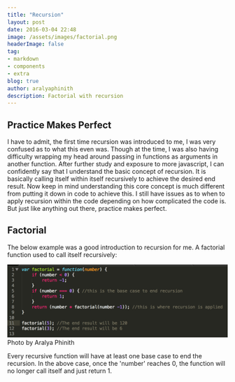 ```yaml
---
title: "Recursion"
layout: post
date: 2016-03-04 22:48
image: /assets/images/factorial.png
headerImage: false
tag:
- markdown
- components
- extra
blog: true
author: aralyaphinith
description: Factorial with recursion
---
```


<div class="breaker"></div>

## Practice Makes Perfect

I have to admit, the first time recursion was introduced to me, I was very confused as to what this even was.  Though at the time, I was also having difficulty wrapping my head around passing in functions as arguments in another function.  After further study and exposure to more javascript, I can confidently say that I understand the basic concept of recursion.  It is basically calling itself within itself recursively to achieve the desired end result.  Now keep in mind understanding this core concept is much different from putting it down in code to achieve this.  I still have issues as to when to apply recursion within the code depending on how complicated the code is.  But just like anything out there, practice makes perfect.

## Factorial

The below example was a good introduction to recursion for me.  A factorial function used to call itself recursively:

<div class="factorial">
  <img class="image" src="../assets/images/factorial.png" alt="factorial function">
  <figcaption class="caption">Photo by Aralya Phinith</figcaption>
</div>

Every recursive function will have at least one base case to end the recursion.  In the above case, once the 'number' reaches 0, the function will no longer call itself and just return 1.

<div class="breaker"></div>







